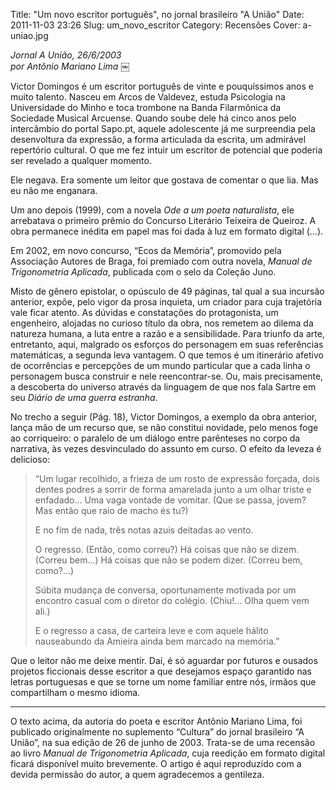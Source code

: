 Title: "Um novo escritor português", no jornal brasileiro "A União"
Date: 2011-11-03 23:26
Slug: um_novo_escritor
Category: Recensões
Cover: a-uniao.jpg


*Jornal A União, 26/6/2003*  
*por Antônio Mariano Lima*
￼

Victor Domingos é um escritor português de vinte e pouquíssimos anos e muito talento. Nasceu em Arcos de Valdevez, estuda Psicologia na Universidade do Minho e toca trombone na Banda Filarmônica da Sociedade Musical Arcuense. Quando soube dele há cinco anos pelo intercâmbio do portal Sapo.pt, aquele adolescente já me surpreendia pela desenvoltura da expressão, a forma articulada da escrita, um admirável repertório cultural. O que me fez intuir um escritor de potencial que poderia ser revelado a qualquer momento.

Ele negava. Era somente um leitor que gostava de comentar o que lia. Mas eu não me enganara.

Um ano depois (1999), com a novela *Ode a um poeta naturalista*, ele arrebatava o primeiro prêmio do Concurso Literário Teixeira de Queiroz. A obra permanece inédita em papel mas foi dada à luz em formato digital (…).

Em 2002, em novo concurso, “Ecos da Memória”, promovido pela Associação Autores de Braga, foi premiado com outra novela, *Manual de Trigonometria Aplicada*, publicada com o selo da Coleção Juno.

Misto de gênero epistolar, o opúsculo de 49 páginas, tal qual a sua incursão anterior, expõe, pelo vigor da prosa inquieta, um criador para cuja trajetória vale ficar atento. As dúvidas e constatações do protagonista, um engenheiro, alojadas no curioso título da obra, nos remetem ao dilema da natureza humana, a luta entre a razão e a sensibilidade. Para triunfo da arte, entretanto, aqui, malgrado os esforços do personagem em suas referências matemáticas, a segunda leva vantagem. O que temos é um itinerário afetivo de ocorrências e percepções de um mundo particular que a cada linha o personagem busca construir e nele reencontrar-se. Ou, mais precisamente, a descoberta do universo através da linguagem de que nos fala Sartre em seu *Diário de uma guerra estranha*.

No trecho a seguir (Pág. 18), Victor Domingos, a exemplo da obra anterior, lança mão de um recurso que, se não constitui novidade, pelo menos foge ao corriqueiro: o paralelo de um diálogo entre parênteses no corpo da narrativa, às vezes desvinculado do assunto em curso. O efeito da leveza é delicioso:

<blockquote>“Um lugar recolhido, a frieza de um rosto de expressão forçada, dois dentes podres a sorrir de forma amarelada junto a um olhar triste e enfadado... Uma vaga vontade de vomitar. (Que se passa, jovem? Mas então que raio de macho és tu?)

<p>E no fim de nada, três notas azuis deitadas ao vento.

<p>O regresso. (Então, como correu?) Há coisas que não se dizem. (Correu bem...) Há coisas que não se podem dizer. (Correu bem, como?...)

<p>Súbita mudança de conversa, oportunamente motivada por um encontro casual com o diretor do colégio. (Chiu!... Olha quem vem ali.)

<p>E o regresso a casa, de carteira leve e com aquele hálito nauseabundo da Amieira ainda bem marcado na memória.”
</blockquote>

Que o leitor não me deixe mentir. Daí, é só aguardar por futuros e ousados projetos ficcionais desse escritor a que desejamos espaço garantido nas letras portuguesas e que se torne um nome familiar entre nós, irmãos que compartilham o mesmo idioma.


<hr>

O texto acima, da autoria do poeta e escritor Antônio Mariano Lima, foi publicado originalmente no suplemento “Cultura” do jornal brasileiro “A União”, na sua edição de 26 de junho de 2003. Trata-se de uma recensão ao livro *Manual de Trigonometria Aplicada*, cuja reedição em formato digital ficará disponível muito brevemente. O artigo é aqui reproduzido com a devida permissão do autor, a quem agradecemos a gentileza.


